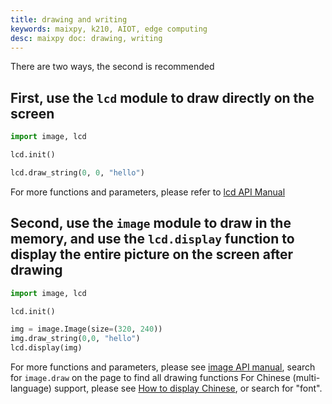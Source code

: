 ```yaml
---
title: drawing and writing
keywords: maixpy, k210, AIOT, edge computing
desc: maixpy doc: drawing, writing
---
```




There are two ways, the second is recommended

## First, use the `lcd` module to draw directly on the screen

```python
import image, lcd

lcd.init()

lcd.draw_string(0, 0, "hello")
```

For more functions and parameters, please refer to [lcd API Manual](/api_reference/machine_vision/lcd.md)

## Second, use the `image` module to draw in the memory, and use the `lcd.display` function to display the entire picture on the screen after drawing

```python
import image, lcd

lcd.init()

img = image.Image(size=(320, 240))
img.draw_string(0,0, "hello")
lcd.display(img)

```

For more functions and parameters, please see [image API manual](/api_reference/machine_vision/image/image.html), search for `image.draw` on the page to find all drawing functions
For Chinese (multi-language) support, please see [How to display Chinese](/course/image/image_draw_font/image_draw_font.md), or search for "font".
